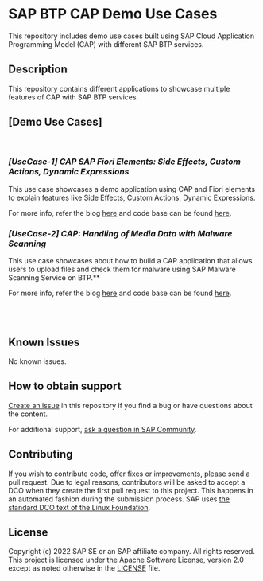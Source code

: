 # SAP BTP CAP Demo Use Cases
This repository includes demo use cases built using SAP Cloud Application Programming Model (CAP) with different SAP BTP services.

## Description
This repository contains different applications to showcase multiple features of CAP with SAP BTP services.

## **[Demo Use Cases]**
<br />

### _**[UseCase-1] CAP SAP Fiori Elements: Side Effects, Custom Actions, Dynamic Expressions**_
This use case showcases a demo application using CAP and Fiori elements to explain features like Side Effects, Custom Actions, Dynamic Expressions.

For more info, refer the blog [here](https://blogs.sap.com/2022/12/23/cap-with-fiori-elements-side-effects-custom-actions-dynamic-expressions/) and code base can be found [here](./cap-fe-se-ca-de/).

### _**[UseCase-2] CAP: Handling of Media Data with Malware Scanning**_
This use case showcases about how to build a CAP application that allows users to upload files and check them for malware using SAP Malware Scanning Service on BTP.**

For more info, refer the blog [here](https://blogs.sap.com/2023/01/14/cap-handling-of-media-data-with-malware-scanning/) and code base can be found [here](./cap-media-malware/).

<br />
<br />
       

## Known Issues
No known issues.

## How to obtain support
[Create an issue](https://github.com/SAP-samples/btp-cap-demo-usecases/issues) in this repository if you find a bug or have questions about the content.

For additional support, [ask a question in SAP Community](https://answers.sap.com/questions/ask.html).

## Contributing
If you wish to contribute code, offer fixes or improvements, please send a pull request. Due to legal reasons, contributors will be asked to accept a DCO when they create the first pull request to this project. This happens in an automated fashion during the submission process. SAP uses [the standard DCO text of the Linux Foundation](https://developercertificate.org/).

## License
Copyright (c) 2022 SAP SE or an SAP affiliate company. All rights reserved. This project is licensed under the Apache Software License, version 2.0 except as noted otherwise in the [LICENSE](https://github.com/SAP-samples/btp-cap-demo-usecases/blob/main/LICENSE) file.
